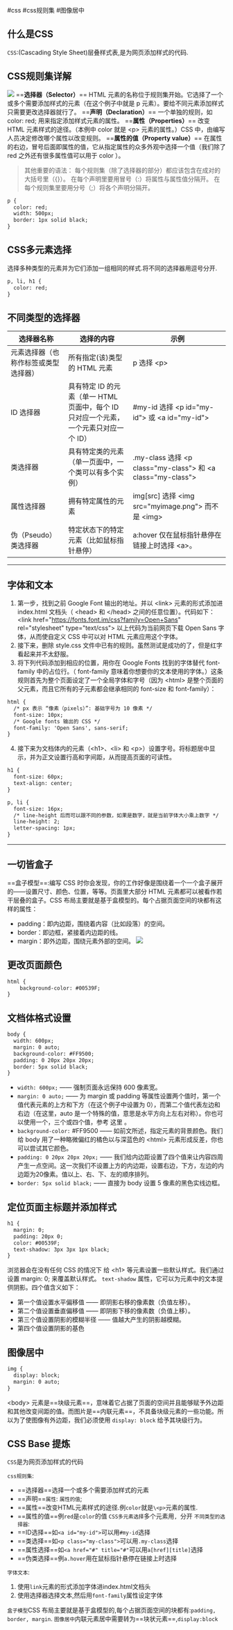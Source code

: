 #css  #css规则集 #图像居中 
## 什么是CSS 
`CSS`:(Cascading Style Sheet)层叠样式表,是为网页添加样式的代码.

## CSS规则集详解
![](https://cdn.jsdelivr.net/gh/erichen1995/MarkdownPhotos@master/img/20200929135603.png)
==**选择器（Selector）**==
HTML 元素的名称位于规则集开始。它选择了一个或多个需要添加样式的元素（在这个例子中就是 p 元素）。要给不同元素添加样式只需要更改选择器就行了。
==**声明（Declaration）**==
一个单独的规则，如 color: red; 用来指定添加样式元素的属性。
==**属性（Properties）**==
改变 HTML 元素样式的途径。（本例中 color 就是 \<p> 元素的属性。）CSS 中，由编写人员决定修改哪个属性以改变规则。
==**属性的值（Property value）**==
在属性的右边，冒号后面即属性的值，它从指定属性的众多外观中选择一个值（我们除了 red 之外还有很多属性值可以用于 color ）。
>其他重要的语法：
每个规则集（除了选择器的部分）都应该包含在成对的大括号里（{}）。
在每个声明里要用冒号（:）将属性与属性值分隔开。
在每个规则集里要用分号（;）将各个声明分隔开。
```html
p {
  color: red;
  width: 500px;
  border: 1px solid black;
}
```

## CSS多元素选择
选择多种类型的元素并为它们添加一组相同的样式.将不同的选择器用逗号分开.
```html
p, li, h1 {
  color: red;
}
```

## 不同类型的选择器
选择器名称 | 选择的内容 | 示例
------ |  ------ | --------|
元素选择器（也称作标签或类型选择器） | 所有指定(该)类型的 HTML 元素 | p 选择 \<p>
ID 选择器 | 具有特定 ID 的元素（单一 HTML 页面中，每个 ID 只对应一个元素，一个元素只对应一个 ID） | \#my-id 选择 \<p id="my-id"> 或 \<a id="my-id">
类选择器 | 具有特定类的元素（单一页面中，一个类可以有多个实例） | .my-class 选择 \<p class="my-class"> 和 \<a class="my-class">
属性选择器 | 拥有特定属性的元素 | img[src] 选择 \<img src="myimage.png"> 而不是 \<img>
伪（Pseudo）类选择器 | 特定状态下的特定元素（比如鼠标指针悬停） | a:hover 仅在鼠标指针悬停在链接上时选择 \<a>。

---

## 字体和文本
1. 第一步，找到之前 Google Font 输出的地址。并以 \<link> 元素的形式添加进 index.html 文档头（ \<head> 和 \</head> 之间的任意位置）。代码如下：
 \<link href="https://fonts.font.im/css?family=Open+Sans" rel="stylesheet" type="text/css"> 
以上代码为当前网页下载 Open Sans 字体，从而使自定义 CSS 中可以对 HTML 元素应用这个字体。
2. 接下来，删除 style.css 文件中已有的规则。虽然测试是成功的了，但是红字看起来并不太舒服。
3. 将下列代码添加到相应的位置，用你在 Google Fonts 找到的字体替代 font-family 中的占位行。（ font-family 意味着你想要你的文本使用的字体。）这条规则首先为整个页面设定了一个全局字体和字号（因为 \<html> 是整个页面的父元素，而且它所有的子元素都会继承相同的 font-size 和 font-family）：
```html
html {
  /* px 表示 “像素（pixels）”: 基础字号为 10 像素 */
  font-size: 10px; 
  /* Google fonts 输出的 CSS */
  font-family: 'Open Sans', sans-serif; 
}
```
4. 接下来为文档体内的元素（\<h1>、\<li> 和 \<p>）设置字号。将标题居中显示，并为正文设置行高和字间距，从而提高页面的可读性。
```html
h1 {
  font-size: 60px;
  text-align: center;
}

p, li {
  font-size: 16px;
  /* line-height 后而可以跟不同的参数，如果是数字，就是当前字体大小乘上数字 */    
  line-height: 2;
  letter-spacing: 1px;
}
```

---

## 一切皆盒子
==盒子模型==:编写 CSS 时你会发现，你的工作好像是围绕着一个一个盒子展开的——设置尺寸、颜色、位置，等等。页面里大部分 HTML 元素都可以被看作若干层叠的盒子。CSS 布局主要就是基于盒模型的。每个占据页面空间的块都有这样的属性：
- padding：即内边距，围绕着内容（比如段落）的空间。
- border：即边框，紧接着内边距的线。
- margin：即外边距，围绕元素外部的空间。
![](https://cdn.jsdelivr.net/gh/erichen1995/MarkdownPhotos@master/img/20200929135624.png)

## 更改页面颜色
```html
html {
	background-color: #00539F;
}
```

## 文档体格式设置
```html
body {
  width: 600px;
  margin: 0 auto;
  background-color: #FF9500;
  padding: 0 20px 20px 20px;
  border: 5px solid black;
}
```
- `width: 600px;` —— 强制页面永远保持 600 像素宽。
- `margin: 0 auto;` —— 为 margin 或 padding 等属性设置两个值时，第一个值代表元素的上方和下方（在这个例子中设置为 0），而第二个值代表左边和右边（在这里，auto 是一个特殊的值，意思是水平方向上左右对称）。你也可以使用一个，三个或四个值，参考 这里 。
- `background-color:` \#FF9500 —— 如前文所述，指定元素的背景颜色。我们给 body 用了一种略微偏红的橘色以与深蓝色的 \<html> 元素形成反差，你也可以尝试其它颜色。
- `padding: 0 20px 20px 20px;` —— 我们给内边距设置了四个值来让内容四周产生一点空间。这一次我们不设置上方的内边距，设置右边，下方，左边的内边距为20像素。值以上、右、下、左的顺序排列。
- `border: 5px solid black;` —— 直接为 body 设置 5 像素的黑色实线边框。

## 定位页面主标题并添加样式
```html
h1 {
  margin: 0;
  padding: 20px 0;    
  color: #00539F;
  text-shadow: 3px 3px 1px black;
}
```
浏览器会在没有任何 CSS 的情况下 给 \<h1> 等元素设置一些默认样式。我们通过设置 margin: 0; 来覆盖默认样式。
`text-shadow` 属性，它可以为元素中的文本提供阴影。四个值含义如下：
- 第一个值设置水平偏移值 —— 即阴影右移的像素数（负值左移）。
- 第二个值设置垂直偏移值 —— 即阴影下移的像素数（负值上移）。
- 第三个值设置阴影的模糊半径 —— 值越大产生的阴影越模糊。
- 第四个值设置阴影的基色

## 图像居中
```html
img {
  display: block;
  margin: 0 auto;
}
```
 \<body> 元素是==块级元素==，意味着它占据了页面的空间并且能够赋予外边距和其他改变间距的值。而图片是==内联元素==，不具备块级元素的一些功能。所以为了使图像有外边距，我们必须使用 `display: block` 给予其块级行为。
 
 ## CSS Base 提炼
`CSS`是为网页添加样式的代码

`css规则集`:
- ==选择器==选择一个或多个需要添加样式的元素
- ==声明==`属性`: `属性的值`;
- ==属性==改变HTML元素样式的途径.例`color`就是`\<p>`元素的属性.
- ==属性的值==例`red`是`color`的值
`CSS多元素选择`多个元素用`, `分开
`不同类型的选择器`:
- ==ID选择==如`<a id="my-id">`可以用`#my-id`选择
- ==类选择==如`<p class="my-class">`可以用`.my-class`选择
- ==属性选择==如`<a href="#" title="#"`可以用`a[href][title]`选择
- ==伪类选择==例`a.hover`用在鼠标指针悬停在链接上时选择

`字体文本`:
1. 使用`link`元素的形式添加字体进index.html文档头
2. 使用选择器选择文本,然后用`font-family`属性设定字体

`盒子模型`CSS 布局主要就是基于盒模型的,每个占据页面空间的块都有:`padding, border, margin`.
`图像居中`内联元素居中需要转为==块状元素==,`display:block`
